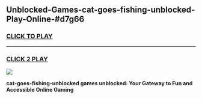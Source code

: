 
## Unblocked-Games-cat-goes-fishing-unblocked-Play-Online-#d7g66
<h3>
<a href="https://premium.freeplayer.one?title=cat-goes-fishing-unblocked&ref=27F">CLICK TO PLAY</a></h3>
<hr>

<h3>
<a href="https://premium.freeplayer.one?title=cat-goes-fishing-unblocked&ref=27F">CLICK 2 PLAY</a>
  
</h3>

<a href="https://premium.freeplayer.one?title=cat-goes-fishing-unblocked&ref=27F"><img src="https://clearcache.store/games.png"></a>


**cat-goes-fishing-unblocked games unblocked: Your Gateway to Fun and Accessible Online Gaming**
